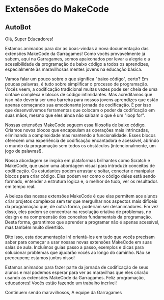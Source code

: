 # Extensões do MakeCode

## AutoBot

Olá, Super Educadores!

Estamos animados para dar as boas-vindas à nova documentação das extensões MakeCode da 
Garragames! Como vocês provavelmente já sabem, aqui na Garragames, somos apaixonados 
por levar a alegria e a acessibilidade da programação de baixo código a todos os 
aprendizes, especialmente às maravilhosas mentes jovens na educação básica.

Vamos falar um pouco sobre o que significa "baixo código", certo? Em poucas palavras, 
é tudo sobre simplificar o processo de programação. Vocês veem, a codificação 
tradicional muitas vezes pode ser cheia de uma sintaxe complexa e blocos de código 
intimidantes. Mas acreditamos que isso não deveria ser uma barreira para nossos jovens 
aprendizes que estão apenas começando sua emocionante jornada de codificação. É por 
isso que desenvolvemos ferramentas que colocam o poder da codificação em suas mãos, 
mesmo que eles ainda não saibam o que é um "loop for".

Nossas extensões MakeCode seguem essa filosofia de baixo código. Criamos novos blocos 
que encapsulam as operações mais intrincadas, eliminando a complexidade mas mantendo a 
funcionalidade. Esses blocos oferecem uma experiência de codificação encantadora e 
acessível, abrindo o mundo da programação sem todos os obstáculos (intencionalmente, 
um jogo de palavras!).

Nossa abordagem se inspira em plataformas brilhantes como Scratch e MakeCode, que usam 
uma abordagem visual para introduzir conceitos de codificação. Os estudantes podem 
arrastar e soltar, conectar e manipular blocos para criar código. Eles podem ver como 
o código deles está sendo formado, entender a estrutura lógica e, o melhor de tudo, ver 
os resultados em tempo real.

A beleza das nossas extensões MakeCode é que elas permitem aos alunos criar projetos 
complexos sem ter que mergulhar nos aspectos mais difíceis da programação que, de outra 
forma, poderiam ser desanimadores. Em vez disso, eles podem se concentrar na resolução 
criativa de problemas, no design e na compreensão dos conceitos fundamentais da 
programação. Desta forma, garantimos que aprender a programar não é apenas acessível, 
mas também muito divertido.

Dito isso, esta documentação irá orientá-los em tudo que vocês precisam saber para 
começar a usar nossas novas extensões MakeCode em suas salas de aula. Incluímos guias 
passo a passo, exemplos e dicas para solucionar problemas que ajudarão vocês ao longo 
do caminho. Não se preocupem; estamos juntos nisso!

Estamos animados para fazer parte da jornada de codificação de seus alunos e mal podemos 
esperar para ver as maravilhas que eles criarão usando as extensões MakeCode da 
Garragames. Feliz programação, educadores! Vocês estão fazendo um trabalho incrível!

Continuem sendo maravilhosos,
A equipe da Garragames
